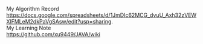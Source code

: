 My Algorithm Record                                                                                              
https://docs.google.com/spreadsheets/d/1JmDIc62MCG_dvuU_Axh32zVEWXlFMLeM2dkPaVgSAsw/edit?usp=sharing.   
My Learning Note   
https://github.com/xu9449/JAVA/wiki
  




    



  

  


  

  





